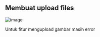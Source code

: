 ## Membuat upload files
![image](https://github.com/user-attachments/assets/4483180d-3831-48bc-aaa5-908f70e2bfd1)

Untuk fitur mengupload gambar masih error

